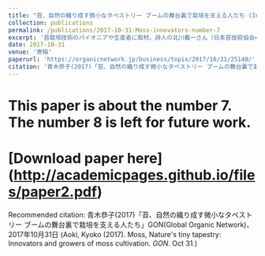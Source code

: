 ```yaml
---
title: "苔、自然の織り成す微小なタペストリー ブームの舞台裏で栽培を支える人たち (Innovators and growers of moss cultivation) "
collection: publications
permalink: /publications/2017-10-31-Moss-innovators-number-7
excerpt: '苔栽培技術のパイオニアや生産者に取材。詩人の北川義一さん（日本苔技術協会=JMTA 代表）は、栽培から苔玉インストラクター養成、町おこしの裏方まで手掛ける。北川さんは、苔に関して、栽培技術研究・普及教育活動、量産化確立、直販取引、ユーザー教育、苔に関する事業開発までオールラウンドで手掛け、特許も取得。苔は海外でも評価が高まり、苔農家が広がってきた。苔が葉や茎、仮根を発達させ、全体のテクスチャーが密に詰んでくるまでには、最低2年はかかる。それでも栽培に取り組もうという生産者たちには、中山間地で農業に新たな活路を見出そうとする篤農家から、苔専業というニッチなスタイルで自立を賭ける新規就農者まで、それぞれのストーリーがある。隙間植物の経済圏は広がりつつある。もともと苔は、熱帯雨林から永久凍土が広がるツンドラまで、地上のあらゆる生態系で生存可能な、偉大な隙間（ニッチ）植物である。コンクリート・ジャングルにでさえ、僅かな窪みに水分さえあえれば、コロニーを作り出す。苔が表面を覆えば、その上で他の植物が芽吹き、新たな生物生息空間が生まれる。苔は荒れ地の地表を覆い、土壌浸食を食い止める畑の救急隊でもある。しかも、農薬も肥料も必要としない。作物としてはマイナーな存在だが、栽培技術の進歩と生産者の広がりで安定供給ができるようになった。苔玉から、アクアリウム、ガーデン、アート・インスタレーションまで、国内外で静かにニッチな苔経済圏を築きつつある。'
date: 2017-10-31
venue: '寄稿'
paperurl: 'https://organicnetwork.jp/business/topix/2017/10/31/25140/'
citation: '青木恭子(2017)「苔、自然の織り成す微小なタペストリー ブームの舞台裏で栽培を支える人たち」GON(Global Organic Network)、2017年10月31日 (Aoki, Kyoko (2017). Moss, Nature's tiny tapestry: Innovators and growers of moss cultivation. <i>GON</i>. Oct 31.)'
---
```


# This paper is about the number 7. The number 8 is left for future work.

# [Download paper here] (http://academicpages.github.io/files/paper2.pdf)

Recommended citation: 青木恭子(2017)「苔、自然の織り成す微小なタペストリー ブームの舞台裏で栽培を支える人たち」GON(Global Organic Network)、2017年10月31日 (Aoki, Kyoko (2017). Moss, Nature's tiny tapestry: Innovators and growers of moss cultivation. <i>GON</i>. Oct 31.)
